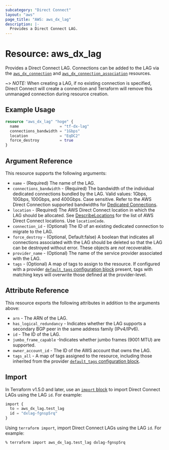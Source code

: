 ```yaml
---
subcategory: "Direct Connect"
layout: "aws"
page_title: "AWS: aws_dx_lag"
description: |-
  Provides a Direct Connect LAG.
---
```


# Resource: aws_dx_lag

Provides a Direct Connect LAG. Connections can be added to the LAG via the [`aws_dx_connection`](/docs/providers/aws/r/dx_connection.html) and [`aws_dx_connection_association`](/docs/providers/aws/r/dx_connection_association.html) resources.

~> *NOTE:* When creating a LAG, if no existing connection is specified, Direct Connect will create a connection and Terraform will remove this unmanaged connection during resource creation.

## Example Usage

```terraform
resource "aws_dx_lag" "hoge" {
  name                  = "tf-dx-lag"
  connections_bandwidth = "1Gbps"
  location              = "EqDC2"
  force_destroy         = true
}
```

## Argument Reference

This resource supports the following arguments:

* `name` - (Required) The name of the LAG.
* `connections_bandwidth` - (Required) The bandwidth of the individual dedicated connections bundled by the LAG. Valid values: 1Gbps, 10Gbps, 100Gbps, and 400Gbps. Case sensitive. Refer to the AWS Direct Connection supported bandwidths for [Dedicated Connections](https://docs.aws.amazon.com/directconnect/latest/UserGuide/dedicated_connection.html).
* `location` - (Required) The AWS Direct Connect location in which the LAG should be allocated. See [DescribeLocations](https://docs.aws.amazon.com/directconnect/latest/APIReference/API_DescribeLocations.html) for the list of AWS Direct Connect locations. Use `locationCode`.
* `connection_id` - (Optional) The ID of an existing dedicated connection to migrate to the LAG.
* `force_destroy` - (Optional, Default:false) A boolean that indicates all connections associated with the LAG should be deleted so that the LAG can be destroyed without error. These objects are *not* recoverable.
* `provider_name` - (Optional) The name of the service provider associated with the LAG.
* `tags` - (Optional) A map of tags to assign to the resource. If configured with a provider [`default_tags` configuration block](https://registry.terraform.io/providers/hashicorp/aws/latest/docs#default_tags-configuration-block) present, tags with matching keys will overwrite those defined at the provider-level.

## Attribute Reference

This resource exports the following attributes in addition to the arguments above:

* `arn` - The ARN of the LAG.
* `has_logical_redundancy` - Indicates whether the LAG supports a secondary BGP peer in the same address family (IPv4/IPv6).
* `id` - The ID of the LAG.
* `jumbo_frame_capable` -Indicates whether jumbo frames (9001 MTU) are supported.
* `owner_account_id` - The ID of the AWS account that owns the LAG.
* `tags_all` - A map of tags assigned to the resource, including those inherited from the provider [`default_tags` configuration block](https://registry.terraform.io/providers/hashicorp/aws/latest/docs#default_tags-configuration-block).

## Import

In Terraform v1.5.0 and later, use an [`import` block](https://developer.hashicorp.com/terraform/language/import) to import Direct Connect LAGs using the LAG `id`. For example:

```terraform
import {
  to = aws_dx_lag.test_lag
  id = "dxlag-fgnsp5rq"
}
```

Using `terraform import`, import Direct Connect LAGs using the LAG `id`. For example:

```console
% terraform import aws_dx_lag.test_lag dxlag-fgnsp5rq
```

